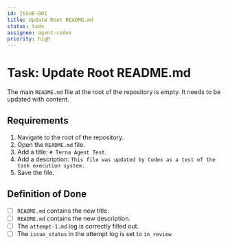 ```yaml
---
id: ISSUE-001
title: Update Root README.md
status: todo
assignee: agent-codex
priority: high
---
```


# Task: Update Root README.md

The main `README.md` file at the root of the repository is empty. It needs to be updated with content.

## Requirements
1.  Navigate to the root of the repository.
2.  Open the `README.md` file.
3.  Add a title: `# Terna Agent Test`.
4.  Add a description: `This file was updated by Codex as a test of the task execution system.`
5.  Save the file.

## Definition of Done
- [ ] `README.md` contains the new title.
- [ ] `README.md` contains the new description.
- [ ] The `attempt-1.md` log is correctly filled out.
- [ ] The `issue_status` in the attempt log is set to `in_review`. 